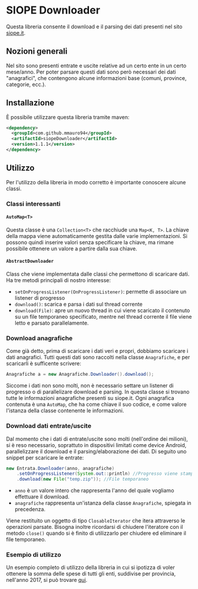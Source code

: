 # SIOPE Downloader
Questa libreria consente il download e il parsing dei dati presenti nel sito [siope.it](https://www.siope.it).

## Nozioni generali
Nel sito sono presenti entrate e uscite relative ad un certo ente in un certo mese/anno. Per poter parsare questi dati sono però necessari dei dati "anagrafici", che contengono alcune informazioni base (comuni, province, categorie, ecc.).

## Installazione
È possibile utilizzare questa libreria tramite maven:
```xml
<dependency>
  <groupId>com.github.mmauro94</groupId>
  <artifactId>siopeDownloader</artifactId>
  <version>1.1.1</version>
</dependency>
```

## Utilizzo
Per l'utilizzo della libreria in modo corretto è importante conoscere alcune classi.
### Classi interessanti
#### `AutoMap<T>`
Questa classe è una `Collection<T>` che racchiude una `Map<K, T>`. La chiave della mappa viene automaticamente gestita dalle varie implementazioni. Si possono quindi inserire valori senza specificare la chiave, ma rimane possibile ottenere un valore a partire dalla sua chiave. 
#### `AbstractDownloader`
Class che viene implementata dalle classi che permettono di scaricare dati. Ha tre metodi principali di nostro interesse:
* `setOnProgressListener(OnProgressListener)`: permette di associare un listener di progresso
* `download()`: scarica e parsa i dati sul thread corrente
* `download(File)`: apre un nuovo thread in cui viene scaricato il contenuto su un file temporaneo specificato, mentre nel thread corrente il file viene letto e parsato parallelamente.
### Download anagrafiche
Come già detto, prima di scaricare i dati veri e propri, dobbiamo scaricare i dati anagrafici. Tutti questi dati sono raccolti nella classe `Anagrafiche`, e per scaricarli è sufficente scrivere:
```java
Anagrafiche a = new Anagrafiche.Downloader().download();
```
Siccome i dati non sono molti, non è necessario settare un listener di progresso o di parallelizare download e parsing.
In questa classe si trovano tutte le informazioni anagrafiche presenti su siope.it.
Ogni anagrafica contenuta è una `AutoMap`, che ha come chiave il suo codice, e come valore l'istanza della classe contenente le informazioni.

### Download dati entrate/uscite
Dal momento che i dati di entrate/uscite sono molti (nell'ordine dei milioni), si è reso necessario, soprattuto in dispositivi limitati come device Android, parallelizzare il download e il parsing/elaborazione dei dati.
Di seguito uno snippet per scaricare le entrate: 
```java
new Entrata.Downloader(anno, anagrafiche)
    .setOnProgressListener(System.out::println) //Progresso viene stampato sullo standard output
    .download(new File("temp.zip")); //File temporaneo
```
* `anno` è un valore intero che rappresenta l'anno del quale vogliamo effettuare il download.
* `anagrafiche` rappresenta un'istanza della classe `Anagrafiche`, spiegata in precedenza.

Viene restituito un oggetto di tipo `ClosableIterator` che itera attraverso le operazioni parsate. Bisogna inoltre ricordarsi di chiudere l'iteratore con il metodo `close()` quando si è finito di utilizzarlo per chiudere ed eliminare il file temporaneo.

### Esempio di utilizzo
Un esempio completo di utilizzo della libreria in cui si ipotizza di voler ottenere la somma delle spese di tutti gli enti, suddivise per provincia, nell'anno 2017, si può trovare [qui](https://github.com/MMauro94/siopeDownloader/tree/master/src/main/test/Example.java). 